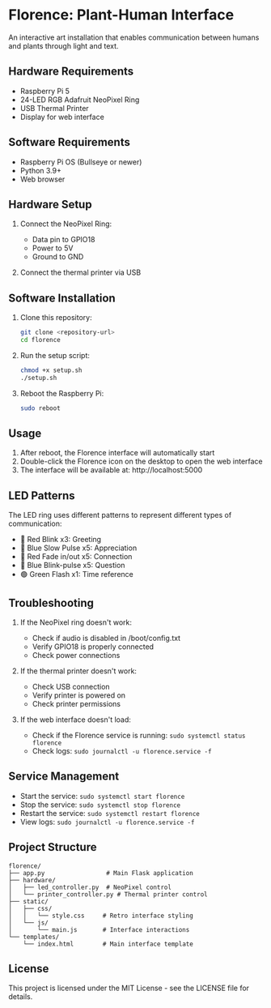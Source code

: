 # Florence: Plant-Human Interface

An interactive art installation that enables communication between humans and plants through light and text.

## Hardware Requirements

* Raspberry Pi 5
* 24-LED RGB Adafruit NeoPixel Ring
* USB Thermal Printer
* Display for web interface

## Software Requirements

* Raspberry Pi OS (Bullseye or newer)
* Python 3.9+
* Web browser

## Hardware Setup

1. Connect the NeoPixel Ring:
   * Data pin to GPIO18
   * Power to 5V
   * Ground to GND

2. Connect the thermal printer via USB

## Software Installation

1. Clone this repository:
   ```bash
   git clone <repository-url>
   cd florence
   ```

2. Run the setup script:
   ```bash
   chmod +x setup.sh
   ./setup.sh
   ```

3. Reboot the Raspberry Pi:
   ```bash
   sudo reboot
   ```

## Usage

1. After reboot, the Florence interface will automatically start
2. Double-click the Florence icon on the desktop to open the web interface
3. The interface will be available at: http://localhost:5000

## LED Patterns

The LED ring uses different patterns to represent different types of communication:

* 🔴 Red Blink x3: Greeting
* 🔵 Blue Slow Pulse x5: Appreciation
* 🔴 Red Fade in/out x5: Connection
* 🔵 Blue Blink-pulse x5: Question
* 🟢 Green Flash x1: Time reference

## Troubleshooting

1. If the NeoPixel ring doesn't work:
   * Check if audio is disabled in /boot/config.txt
   * Verify GPIO18 is properly connected
   * Check power connections

2. If the thermal printer doesn't work:
   * Check USB connection
   * Verify printer is powered on
   * Check printer permissions

3. If the web interface doesn't load:
   * Check if the Florence service is running: `sudo systemctl status florence`
   * Check logs: `sudo journalctl -u florence.service -f`

## Service Management

* Start the service: `sudo systemctl start florence`
* Stop the service: `sudo systemctl stop florence`
* Restart the service: `sudo systemctl restart florence`
* View logs: `sudo journalctl -u florence.service -f`

## Project Structure

```
florence/
├── app.py                 # Main Flask application
├── hardware/
│   ├── led_controller.py  # NeoPixel control
│   └── printer_controller.py # Thermal printer control
├── static/
│   ├── css/
│   │   └── style.css     # Retro interface styling
│   └── js/
│       └── main.js       # Interface interactions
└── templates/
    └── index.html        # Main interface template
```

## License

This project is licensed under the MIT License - see the LICENSE file for details. 
